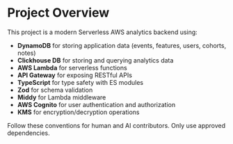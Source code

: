 # Project Overview

This project is a modern Serverless AWS analytics backend using:

- **DynamoDB** for storing application data (events, features, users, cohorts, notes)
- **Clickhouse DB** for storing and querying analytics data
- **AWS Lambda** for serverless functions
- **API Gateway** for exposing RESTful APIs
- **TypeScript** for type safety with ES modules
- **Zod** for schema validation
- **Middy** for Lambda middleware
- **AWS Cognito** for user authentication and authorization
- **KMS** for encryption/decryption operations

Follow these conventions for human and AI contributors. Only use approved dependencies.
